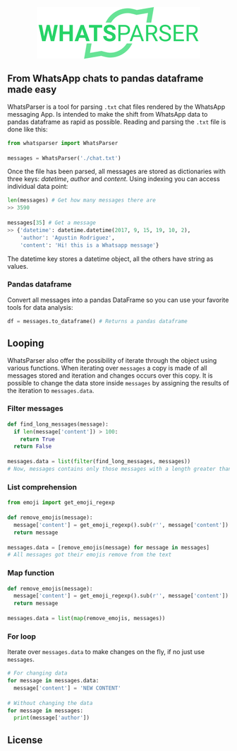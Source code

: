 <p align="center">
  <img src="assets/logo.png"/>
</p>

## From WhatsApp chats to pandas dataframe made easy

WhatsParser is a tool for parsing `.txt` chat files rendered by the WhatsApp messaging App. Is intended to make the shift from WhatsApp data to pandas dataframe as rapid as possible. Reading and parsing the `.txt` file is done like this:

```python
from whatsparser import WhatsParser

messages = WhatsParser('./chat.txt')
```

Once the file has been parsed, all messages are stored as dictionaries with three keys: _datetime_, _author_ and _content_. Using indexing you can access individual data point:

```Python
len(messages) # Get how many messages there are
>> 3590

messages[35] # Get a message
>> {'datetime': datetime.datetime(2017, 9, 15, 19, 10, 2),
    'author': 'Agustin Rodriguez',
    'content': 'Hi! this is a Whatsapp message'}
```

The datetime key stores a datetime object, all the others have string as values.

### Pandas dataframe

Convert all messages into a pandas DataFrame so you can use your favorite tools for data analysis:

```Python
df = messages.to_dataframe() # Returns a pandas dataframe
```

## Looping

WhatsParser also offer the possibility of iterate through the object using various functions. When iterating over `messages` a copy is made of all messages stored and iteration and changes occurs over this copy. It is possible to change the data store inside `messages` by assigning the results of the iteration to `messages.data`.

### Filter messages

```Python
def find_long_messages(message):
  if len(message['content']) > 100:
    return True
  return False

messages.data = list(filter(find_long_messages, messages))
# Now, messages contains only those messages with a length greater than 100 characters.
```

### List comprehension

```Python
from emoji import get_emoji_regexp

def remove_emojis(message):
  message['content'] = get_emoji_regexp().sub(r'', message['content'])
  return message

messages.data = [remove_emojis(message) for message in messages]
# All messages got their emojis remove from the text
```

### Map function

```Python
def remove_emojis(message):
  message['content'] = get_emoji_regexp().sub(r'', message['content'])
  return message

messages.data = list(map(remove_emojis, messages))
```

### For loop

Iterate over `messages.data` to make changes on the fly, if no just use `messages`.

```Python
# For changing data
for message in messages.data:
  message['content'] = 'NEW CONTENT'

# Without changing the data
for message in messages:
  print(message['author'])

```

## License
